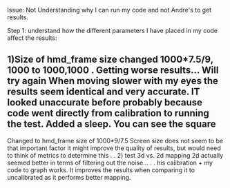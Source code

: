 Issue:
Not Understanding why I can run my code and not Andre's to get results.

Step 1: understand how the different parameters I have placed in my code affect the results:

1)Size  of hmd_frame size changed
1000*7.5/9, 1000 to 1000,1000
.
Getting worse results... Will try again
When moving slower with my eyes the results seem identical and very accurate. IT looked unaccurate before probably because code went directly from calibration to running the test.
Added a sleep.
You can see the square
-
Changed to hmd_frame size of 1000*9/7.5
Screen size does not seem to be that important factor
it might improve the quality of results, but would need to think of metrics to determine this
.
.
2) test 3d vs. 2d mapping
2d actually seemed better in terms of filtering out the noise...
.
.
his calibration + my code to graph works. It improves the results when comparing it to uncalibrated as it performs better mapping.
